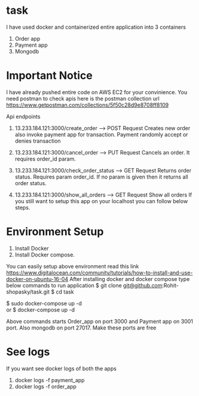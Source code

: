 # task
I have used docker and containerized entire application into 3 containers
   1) Order app
   2) Payment app
   3) Mongodb
   
 # Important Notice
  I have already pushed entire code on AWS EC2 for your convinience.
  You need postman to check apis
  here is the postman collection url https://www.getpostman.com/collections/5f50c28d9e8708ff8109
  
  Api endpoints
  1) 13.233.184.121:3000/create_order          --> POST Request
     Creates new order also invoke payment app for transaction. Payment randomly accept or denies transaction
     
  2) 13.233.184.121:3000/cancel_order          --> PUT Request
     Cancels an order. It requires order_id param.
     
  3) 13.233.184.121:3000/check_order_status   --> GET Request
     Returns order status. Requires param order_id. If no param is given then it returns all order status.
   
   4) 13.233.184.121:3000/show_all_orders    --> GET Request
      Show all orders
If you still want to setup this app on your localhost you can follow below steps.

# Environment Setup
  1) Install Docker
  2) Install Docker compose.
 
  You can easily setup above environment read this link https://www.digitalocean.com/community/tutorials/how-to-install-and-use-docker-on-ubuntu-16-04
  After installing docker and docker compose type below commands to run application
  $ git clone git@github.com:Rohit-shopasky/task.git
  $ cd task
  
  $ sudo docker-compose up -d    
  or
  $ docker-compose up -d
  
  Above commands starts Order_app on port 3000 and Payment app on 3001 port. Also mongodb on port 27017. Make these ports are free
  
  # See logs
  If you want see docker logs of both the apps
  1) docker logs -f payment_app
  2) docker logs -f order_app
  
  
 
      
  
